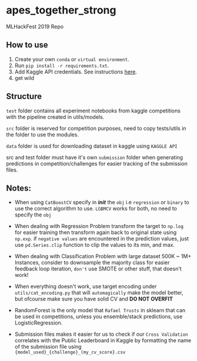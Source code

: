 # apes_together_strong

MLHackFest 2019 Repo

## How to use
1. Create your own `conda` or `virtual environment`.
2. Run `pip install -r requirements.txt`.
3. Add Kaggle API credentials. See instructions [here](https://github.com/Kaggle/kaggle-api#api-credentials).
4. get wild

## Structure
`test` folder contains all experiment notebooks from kaggle competitions with the pipeline created in utils/models.

`src` folder is reserved for competition purposes, need to copy tests/utils in the folder to use the modules.

`data` folder is used for downloading dataset in kaggle using `KAGGLE API`

src and test folder must have it's own `submission` folder when generating predictions in competition/challenges for easier tracking of the submission files.

## Notes:
* When using `CatBoostCV` specify in *__init__* the `obj`  i.e `regression` or `binary` to use the correct algorithm to use. `LGBMCV` works for both, no need to specify the `obj`

* When dealing with Regression Problem transform the target to `np.log` for easier training then transform again back to original state using `np.exp`. if `negative values` are encountered in the prediction values, just use `pd.Series.clip` function to clip the values to its min, and max.

* When dealing with Classification Problem with large dataset 500K ~ 1M+ Instances, consider to downsample the majority class for easier feedback loop iteration, `don't` use SMOTE or other stuff, that doesn't work!

* When everything doesn't work, use target encoding under `utils/cat_encoding.py` that will `automagically` make the model better, but ofcourse make sure you have solid CV and **DO NOT OVERFIT**

* RandomForest is the only model that `Rafael Trusts` in sklearn that can be used in competitions, unless you ensemble/stack predictions, use LogisticRegression.

* Submission files makes it easier for us to check if our `Cross Validation` correlates with the Public Leaderboard in Kaggle by formatting the name of the submission file using `{model_used}_{challenge}_(my_cv_score}.csv`



